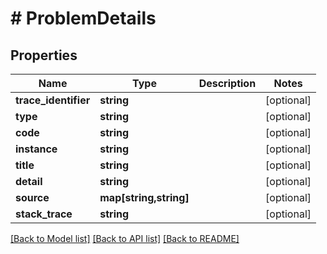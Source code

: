 # # ProblemDetails

## Properties

Name | Type | Description | Notes
------------ | ------------- | ------------- | -------------
**trace_identifier** | **string** |  | [optional] 
**type** | **string** |  | [optional] 
**code** | **string** |  | [optional] 
**instance** | **string** |  | [optional] 
**title** | **string** |  | [optional] 
**detail** | **string** |  | [optional] 
**source** | **map[string,string]** |  | [optional] 
**stack_trace** | **string** |  | [optional] 

[[Back to Model list]](../../README.md#documentation-for-models) [[Back to API list]](../../README.md#documentation-for-api-endpoints) [[Back to README]](../../README.md)


